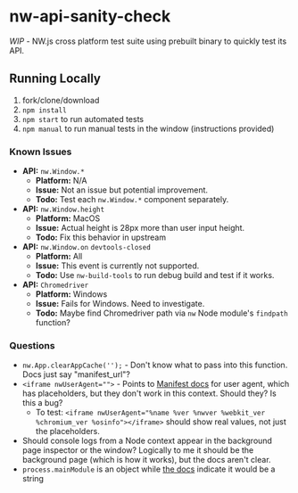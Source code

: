 # nw-api-sanity-check

*WIP* - NW.js cross platform test suite using prebuilt binary to quickly test its API.


## Running Locally

1. fork/clone/download
1. `npm install`
1. `npm start` to run automated tests
1. `npm manual` to run manual tests in the window (instructions provided)


### Known Issues

* **API:** `nw.Window.*`
  * **Platform:** N/A
  * **Issue:** Not an issue but potential improvement.
  * **Todo:** Test each `nw.Window.*` component separately.
* **API:** `nw.Window.height`
  * **Platform:** MacOS
  * **Issue:** Actual height is 28px more than user input height.
  * **Todo:** Fix this behavior in upstream
* **API:** `nw.Window.on` `devtools-closed`
  * **Platform:** All
  * **Issue:** This event is currently not supported.
  * **Todo:** Use `nw-build-tools` to run debug build and test if it works.
* **API:** `Chromedriver`
  * **Platform:** Windows
  * **Issue:** Fails for Windows. Need to investigate.
  * **Todo:** Maybe find Chromedriver path via `nw` Node module's `findpath` function?


### Questions

* `nw.App.clearAppCache('');` - Don't know what to pass into this function. Docs just say "manifest_url"?
* `<iframe nwUserAgent="">` - Points to [Manifest docs](https://nwjs.readthedocs.io/en/latest/References/Manifest%20Format/#user-agent) for user agent, which has placeholders, but they don't work in this context. Should they? Is this a bug?
  * To test: `<iframe nwUserAgent="%name %ver %nwver %webkit_ver %chromium_ver %osinfo"></iframe>` should show real values, not just the placeholders.
* Should console logs from a Node context appear in the background page inspector or the window? Logically to me it should be the background page (which is how it works), but the docs aren't clear.
* `process.mainModule` is an object while [the docs](https://nwjs.readthedocs.io/en/latest/References/Changes%20to%20Node/#process) indicate it would be a string
